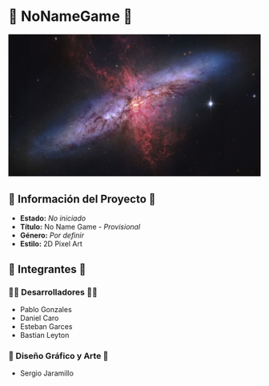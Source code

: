 # 👾 NoNameGame 👾
![Wallpaper Pattern](Wallpaper/wallhaven-39vx9y.jpg)
##
## 📖 Información del Proyecto 📖
- **Estado:** _No iniciado_
- **Título:** No Name Game - _Provisional_
- **Género:** _Por definir_
- **Estilo:** 2D Pixel Art
##
## 👤 Integrantes 👤
### 👨‍💻 Desarrolladores 👨‍💻
- Pablo Gonzales
- Daniel Caro
- Esteban Garces
- Bastian Leyton
### 🎨 Diseño Gráfico y Arte 🎨
- Sergio Jaramillo
